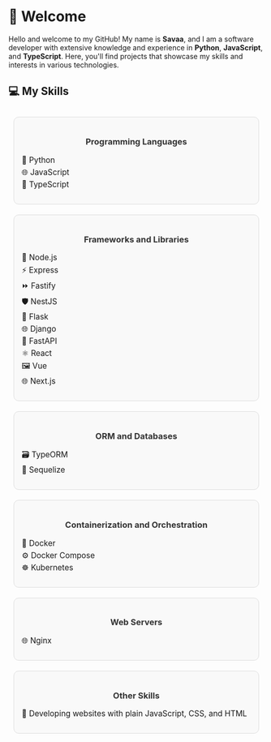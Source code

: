 # 👋 Welcome

Hello and welcome to my GitHub! My name is **Savaa**, and I am a software developer with extensive knowledge and experience in **Python**, **JavaScript**, and **TypeScript**. Here, you'll find projects that showcase my skills and interests in various technologies.

<style>
  .skills-container {
    display: flex;
    flex-wrap: wrap;
    justify-content: space-around;
    margin: 20px 0;
  }
  .skill-section {
    flex: 1;
    min-width: 250px;
    margin: 10px;
    padding: 15px;
    border: 1px solid #ddd;
    border-radius: 10px;
    background-color: #f9f9f9;
  }
  .skill-section h3 {
    text-align: center;
    color: #333;
  }
  .skill-section ul {
    list-style: none;
    padding: 0;
  }
  .skill-section ul li {
    margin: 5px 0;
    font-size: 1.1em;
  }
</style>

## 💻 My Skills

<div class="skills-container">
  <div class="skill-section">
    <h3>Programming Languages</h3>
    <ul>
      <li>🐍 Python</li>
      <li>🌐 JavaScript</li>
      <li>📝 TypeScript</li>
    </ul>
  </div>

  <div class="skill-section">
    <h3>Frameworks and Libraries</h3>
    <ul>
      <li>🚀 Node.js</li>
      <li>⚡ Express</li>
      <li>⏩ Fastify</li>
      <li>🛡️ NestJS</li>
      <li>🧪 Flask</li>
      <li>🌐 Django</li>
      <li>🚀 FastAPI</li>
      <li>⚛️ React</li>
      <li>🖼️ Vue</li>
      <li>🌐 Next.js</li>
    </ul>
  </div>

  <div class="skill-section">
    <h3>ORM and Databases</h3>
    <ul>
      <li>🗃️ TypeORM</li>
      <li>💾 Sequelize</li>
    </ul>
  </div>

  <div class="skill-section">
    <h3>Containerization and Orchestration</h3>
    <ul>
      <li>🐳 Docker</li>
      <li>⚙️ Docker Compose</li>
      <li>☸️ Kubernetes</li>
    </ul>
  </div>

  <div class="skill-section">
    <h3>Web Servers</h3>
    <ul>
      <li>🌐 Nginx</li>
    </ul>
  </div>

  <div class="skill-section">
    <h3>Other Skills</h3>
    <ul>
      <li>🌟 Developing websites with plain JavaScript, CSS, and HTML</li>
    </ul>
  </div>
</div>
